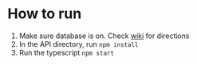 # How to run

1. Make sure database is on. Check [wiki](https://github.com/PatheticApathy/Quarrel/wiki/The-Quarrel-Database) for directions
2. In the API directory, run
   `npm install`
3. Run the typescript
   `npm start`
